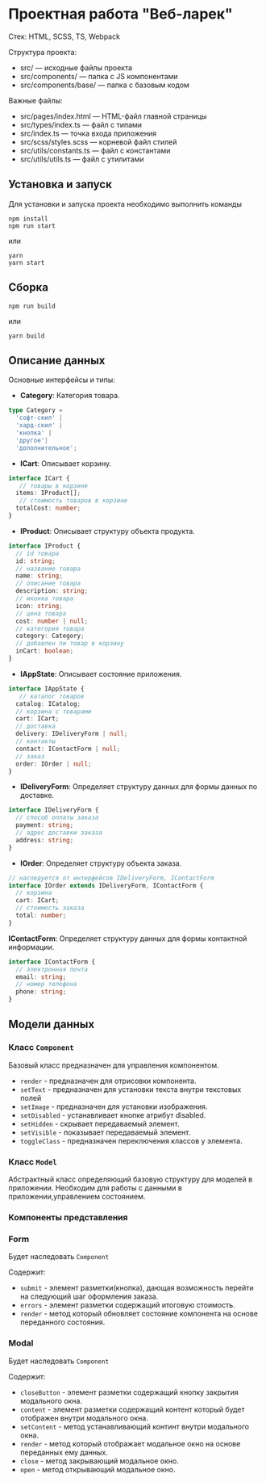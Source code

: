 # Проектная работа "Веб-ларек"

Стек: HTML, SCSS, TS, Webpack

Структура проекта:
- src/ — исходные файлы проекта
- src/components/ — папка с JS компонентами
- src/components/base/ — папка с базовым кодом

Важные файлы:
- src/pages/index.html — HTML-файл главной страницы
- src/types/index.ts — файл с типами
- src/index.ts — точка входа приложения
- src/scss/styles.scss — корневой файл стилей
- src/utils/constants.ts — файл с константами
- src/utils/utils.ts — файл с утилитами

## Установка и запуск
Для установки и запуска проекта необходимо выполнить команды

```
npm install
npm run start
```

или

```
yarn
yarn start
```
## Сборка

```
npm run build
```

или

```
yarn build
```
## Описание данных
Основные интерфейсы и типы:

- **Category**: Категория товара.

```typescript
type Category = 
  'софт-скил' | 
  'хард-скил' |
  'кнопка' |
  'другое'|
  'дополнительное';
```
- **ICart**: Описывает корзину.

```typescript
interface ICart {
   // товары в корзине
  items: IProduct[];
   // стоимость товаров в корзине
  totalCost: number;
}
```
- **IProduct**: Описывает структуру объекта продукта.

```typescript
interface IProduct {
  // id товара
  id: string; 
  // название товара
  name: string;
  // описание товара
  description: string; 
  // иконка товара
  icon: string; 
  // цена товара
  cost: number | null; 
  // категория товара
  category: Category; 
  // добавлен ли товар в корзину
  inCart: boolean; 
}
```
- **IAppState**: Описывает состояние приложения.

```typescript
interface IAppState {
   // каталог товаров
  catalog: ICatalog;
  // корзина с товарами
  cart: ICart; 
  // доставка
  delivery: IDeliveryForm | null; 
  // контакты
  contact: IContactForm | null; 
  // заказ
  order: IOrder | null; 
}
```
- **IDeliveryForm**: Определяет структуру данных для формы данных по доставке.

```typescript
interface IDeliveryForm {
  // способ оплаты заказа
  payment: string; 
  // адрес доставки заказа
  address: string; 
}

```

- **IOrder**: Определяет структуру объекта заказа.
```typescript
// наследуется от интерфейсов IDeliveryForm, IContactForm
interface IOrder extends IDeliveryForm, IContactForm { 
  // корзина
  cart: ICart; 
  // стоимость заказа
  total: number; 
}
```


**IContactForm**: Определяет структуру данных для формы контактной информации.

```typescript
interface IContactForm {
  // электронная почта
  email: string; 
  // номер телефона
  phone: string; 
}
```

## Модели данных

### Класс <code>Component</code>

Базовый класс предназначен для управления компонентом.

- <code>render</code> - предназначен для отрисовки компонента.
- <code>setText</code> - предназначен для установки текста внутри текстовых полей
- <code>setImage</code> - предназначен для установки изображения.
- <code>setDisabled</code> - устанавливает кнопке атрибут disabled.
- <code>setHidden</code> - скрывает передаваемый элемент.
- <code>setVisible</code> - показывает передаваемый элемент.
- <code>toggleClass</code> - предназначен переключения классов у элемента.

### Класс <code>Model</code>

Абстрактный класс определяющий базовую структуру для моделей в приложении. Необходим для работы с данными в приложении,управлением состоянием.

### Компоненты представления

### Form

Будет наследовать <code>Component</code>

Содержит:

- <code>submit</code> - элемент разметки(кнопка), дающая возможность перейти на следующий шаг оформления заказа.
- <code>errors</code> - элемент разметки содержащий итоговую стоимость.
- <code>render</code> - метод который обновляет состояние компонента на основе переданного состояния.

### Modal

Будет наследовать <code>Component</code>

Содержит:

- <code>closeButton</code> - элемент разметки содержащий кнопку закрытия модального окна.
- <code>content</code> - элемент разметки содержащий контент который будет отображен внутри модального окна.
- <code>setContent</code> - метод устанавливающий континт внутри модального окна.
- <code>render</code> - метод который отображает модальное окно на основе переданных ему данных.
- <code>close</code> - метод закрывающий модальное окно.
- <code>open</code> - метод открывающий модальное окно.

